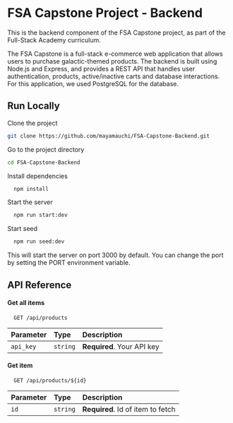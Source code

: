 
# FSA Capstone Project - Backend
This is the backend component of the FSA Capstone project, as part of the Full-Stack Academy curriculum.

The FSA Capstone is a full-stack e-commerce web application that allows users to purchase galactic-themed products. The backend is built using Node.js and Express, and provides a REST API that handles user authentication, products, active/inactive carts and database interactions. For this application, we used PostgreSQL for the database. 


## Run Locally

Clone the project

```bash
git clone https://github.com/mayamauchi/FSA-Capstone-Backend.git
```

Go to the project directory

```bash
cd FSA-Capstone-Backend
```

Install dependencies

```bash
  npm install
```

Start the server

```bash
  npm run start:dev
```

Start seed

```bash
  npm run seed:dev
```
This will start the server on port 3000 by default. You can change the port by setting the PORT environment variable.



## API Reference

#### Get all items

```http
  GET /api/products
```

| Parameter | Type     | Description                |
| :-------- | :------- | :------------------------- |
| `api_key` | `string` | **Required**. Your API key |

#### Get item

```http
  GET /api/products/${id}
```

| Parameter | Type     | Description                       |
| :-------- | :------- | :-------------------------------- |
| `id`      | `string` | **Required**. Id of item to fetch |



